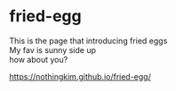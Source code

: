 # fried-egg

This is the page that introducing fried eggs <br>
My fav is sunny side up <br>
how about you? <br>

https://nothingkim.github.io/fried-egg/
